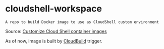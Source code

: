 # cloudshell-workspace
    A repo to build Docker image to use as CloudShell custom environment  

Source: [Customize Cloud Shell container images](https://cloud.google.com/shell/docs/customizing-container-image)  

As of now, image is built by [CloudBuild](https://console.cloud.google.com/cloud-build/dashboard;region=europe-west1?inv=1&invt=AbiFuQ&project=lpiot-sandbox-001) trigger.
